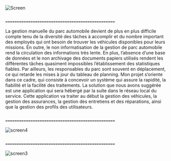 ![Screen](https://user-images.githubusercontent.com/63174602/86038416-cbe5ee80-ba38-11ea-9118-f51135d00396.png)


                           ================================================

La gestion manuelle du parc automobile devient de plus en plus difficile compte tenu de la diversité des tâches à accomplir et du nombre important des employés qui ont besoin de trouver les véhicules disponibles pour leurs missions.
En outre, le non informatisation de la gestion de parc automobile rend la circulation des informations très lente. En plus, l’absence d’une base de données et le non archivage des documents papiers utilisés rendent les différentes tâches quasiment impossibles l’établissement des statistiques fiables.
Par ailleurs, les responsables du parc sont souvent en déplacement, ce qui retarde les mises à jour  du tableau de planning. Mon projet  s’oriente dans ce cadre, qui consiste à concevoir un système qui assure la rapidité, la fiabilité et la facilité des traitements. La solution que nous avons suggérée est une application qui sera hébergé par la suite dans le réseau local du service.
Cette application va traiter au début la gestion des véhicules, la gestion des assurances, la gestion des entretiens et des réparations, ainsi que la gestion des profils des utilisateurs.





                             ================================================
                                                          
                                                          
                                                          
![screen4](https://user-images.githubusercontent.com/63174602/86038448-d7d1b080-ba38-11ea-9685-b95b9f361f0a.png)





                              ================================================
                                                          
                                                          

![screen3](https://user-images.githubusercontent.com/63174602/86038441-d56f5680-ba38-11ea-961b-c58f1ea9f2f6.png)






